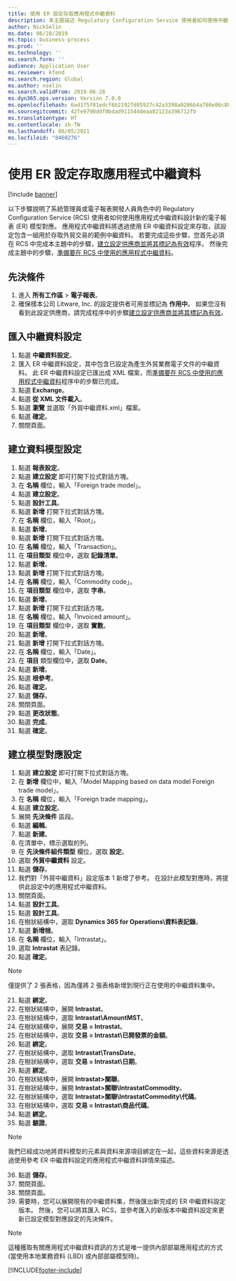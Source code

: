 ```yaml
---
title: 使用 ER 設定存取應用程式中繼資料
description: 本主題描述 Regulatory Configuration Service 使用者如何使用中繼資料設計新的電子報表模型對應。
author: NickSelin
ms.date: 06/28/2019
ms.topic: business-process
ms.prod: ''
ms.technology: ''
ms.search.form: ''
audience: Application User
ms.reviewer: kfend
ms.search.region: Global
ms.author: nselin
ms.search.validFrom: 2019-06-28
ms.dyn365.ops.version: Version 7.0.0
ms.openlocfilehash: 6ad175f81edcf6b21927d85927c42a3398a0286b4a766e06c88a61952384f75e
ms.sourcegitcommit: 42fe9790ddf0bdad911544deaa82123a396712fb
ms.translationtype: HT
ms.contentlocale: zh-TW
ms.lasthandoff: 08/05/2021
ms.locfileid: "8460276"
---
```

# <a name="access-application-metadata-by-using-er-configuration"></a>使用 ER 設定存取應用程式中繼資料

[!include [banner](../../includes/banner.md)]

以下步驟說明了系統管理員或電子報表開發人員角色中的 Regulatory Configuration Service (RCS) 使用者如何使用應用程式中繼資料設計新的電子報表 (ER) 模型對應。 應用程式中繼資料將透過使用 ER 中繼資料設定來存取，該設定包含一組用於存取外貿交易的範例中繼資料。 若要完成這些步驟，您首先必須在 RCS 中完成本主題中的步驟，[建立設定供應商並將其標記為有效](er-configuration-provider-mark-it-active-2016-11.md)程序。 然後完成主題中的步驟，[準備要在 RCS 中使用的應用程式中繼資料](prepare-application-metadata-rcs.md)。

## <a name="prerequisites"></a>先決條件
1. 進入 **所有工作區** > **電子報表**。 
2. 確保樣本公司 Litware, Inc. 的設定提供者可用並標記為 **作用中**。 如果您沒有看到此設定供應商，請完成程序中的步驟[建立設定供應商並將其標記為有效](er-configuration-provider-mark-it-active-2016-11.md)。 

## <a name="import-metadata-configuration"></a>匯入中繼資料設定 
1. 點選 **中繼資料設定**。 
2. 匯入 ER 中繼資料設定，其中包含已設定為產生外貿業務電子文件的中繼資料。 此 ER 中繼資料設定已匯出成 XML 檔案，而[準備要在 RCS 中使用的應用程式中繼資料](prepare-application-metadata-rcs.md)程序中的步驟已完成。 
3. 點選 **Exchange**。 
4. 點選 **從 XML 文件載入**。 
5. 點選 **瀏覽** 並選取「外貿中繼資料.xml」檔案。 
6. 點選 **確定**。 
7. 關閉頁面。 

## <a name="create-data-model-configuration"></a>建立資料模型設定
1. 點選 **報表設定**。 
2. 點選 **建立設定** 即可打開下拉式對話方塊。 
3. 在 **名稱** 欄位，輸入「Foreign trade model」。 
4. 點選 **建立設定**。 
5. 點選 **設計工具**。 
6. 點選 **新增** 打開下拉式對話方塊。 
7. 在 **名稱** 欄位，輸入「Root」。 
8. 點選 **新增**。 
9. 點選 **新增** 打開下拉式對話方塊。 
10.    在 **名稱** 欄位，輸入「Transaction」。 
11.    在 **項目類型** 欄位中，選取 **記錄清單**。 
12.    點選 **新增**。 
13.    點選 **新增** 打開下拉式對話方塊。 
14.    在 **名稱** 欄位，輸入「Commodity code」。 
15.    在 **項目類型** 欄位中，選取 **字串**。 
16.    點選 **新增**。 
17.    點選 **新增** 打開下拉式對話方塊。 
18.    在 **名稱** 欄位，輸入「Invoiced amount」。 
19.    在 **項目類型** 欄位中，選取 **實數**。 
20.    點選 **新增**。 
21.    點選 **新增** 打開下拉式對話方塊。 
22.    在 **名稱** 欄位，輸入「Date」。 
23.    在 **項目** 類型欄位中，選取 **Date**。 
24.    點選 **新增**。 
25.    點選 **根參考**。 
26.    點選 **確定**。 
27.    點選 **儲存**。 
28.    關閉頁面。 
29.    點選 **更改狀態**。 
30.    點選 **完成**。 
31.    點選 **確定**。 

## <a name="create-model-mapping-configuration"></a>建立模型對應設定 
1. 點選 **建立設定** 即可打開下拉式對話方塊。 
2. 在 **新增** 欄位中，輸入「Model Mapping based on data model Foreign trade model」。 
3. 在 **名稱** 欄位，輸入「Foreign trade mapping」。 
4. 點選 **建立設定**。 
5. 展開 **先決條件** 區段。 
6. 點選 **編輯**。 
7. 點選 **新建**。 
8. 在清單中，標示選取的列。 
9. 在 **先決條件組件類型** 欄位，選取 **設定**。 
10.    選取 **外貿中繼資料** 設定。 
11.    點選 **儲存**。 
12.    我們對「外貿中繼資料」設定版本 1 新增了參考。 在設計此模型對應時，將提供此設定中的應用程式中繼資料。 
13.    關閉頁面。 
14.    點選 **設計工具**。 
15.    點選 **設計工具**。 
16.    在樹狀結構中，選取 **Dynamics 365 for Operations\資料表記錄**。 
17.    點選 **新增根**。 
18.    在 **名稱** 欄位，輸入「Intrastat」。 
19.    選取 **Intrastat** 表記錄。 
20.    點選 **確定**。 

> [!NOTE]
> 僅提供了 2 張表格，因為僅將 2 張表格新增到現行正在使用的中繼資料集中。 

21.    點選 **綁定**。 
22.    在樹狀結構中，展開 **Intrastat**。 
23.    在樹狀結構中，選取 **Intrastat\AmountMST**。 
24.    在樹狀結構中，展開 **交易 = Intrastat**。 
25.    在樹狀結構中，選取 **交易 = Intrastat\已開發票的金額**。 
26.    點選 **綁定**。 
27.    在樹狀結構中，選取 **Intrastat\TransDate**。 
28.    在樹狀結構中，選取 **交易 = Intrastat\日期**。 
29.    點選 **綁定**。 
30.    在樹狀結構中，展開 **Intrastat\>關聯**。 
31.    在樹狀結構中，展開 **Intrastat\>關聯\IntrastatCommodity**。 
32.    在樹狀結構中，選取 **Intrastat\>關聯\IntrastatCommodity\代碼**。 
33.    在樹狀結構中，選取 **交易 = Intrastat\商品代碼**。 
34.    點選 **綁定**。 
35.    點選 **驗證**。 

> [!NOTE]
> 我們已經成功地將資料模型的元素與資料來源項目綁定在一起，這些資料來源是透過使用參考 ER 中繼資料設定的應用程式中繼資料詳情來描述。 
36.    點選 **儲存**。 
37.    關閉頁面。 
38.    關閉頁面。 
39.    需要時，您可以展開現有的中繼資料集，然後匯出新完成的 ER 中繼資料設定版本。 然後，您可以將其匯入 RCS，並參考匯入的新版本中繼資料設定來更新已設定模型對應設定的先決條件。 

> [!NOTE]
> 這種獲取有關應用程式中繼資料資訊的方式是唯一提供內部部屬應用程式的方式 (當使用本地業務資料 (LBD) 或內部部屬模型時)。
        


[!INCLUDE[footer-include](../../../../includes/footer-banner.md)]